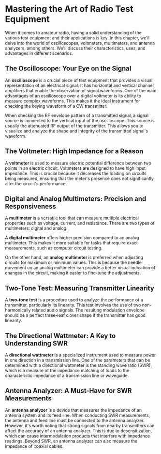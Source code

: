# Mastering the Art of Radio Test Equipment

When it comes to amateur radio, having a solid understanding of the various test equipment and their applications is key. In this chapter, we'll delve into the world of oscilloscopes, voltmeters, multimeters, and antenna analyzers, among others. We'll discuss their characteristics, uses, and advantages in different scenarios.

## The Oscilloscope: Your Eye on the Signal

An **oscilloscope** is a crucial piece of test equipment that provides a visual representation of an electrical signal. It has horizontal and vertical channel amplifiers that enable the observation of signal waveforms. One of the main advantages of an oscilloscope over a digital voltmeter is its ability to measure complex waveforms. This makes it the ideal instrument for checking the keying waveform of a CW transmitter. 

When checking the RF envelope pattern of a transmitted signal, a signal source is connected to the vertical input of the oscilloscope. This source is usually the attenuated RF output of the transmitter. This allows you to visualize and analyze the shape and integrity of the transmitted signal's waveform.

## The Voltmeter: High Impedance for a Reason

A **voltmeter** is used to measure electric potential difference between two points in an electric circuit. Voltmeters are designed to have high input impedance. This is crucial because it decreases the loading on circuits being measured, ensuring that the meter's presence does not significantly alter the circuit's performance.

## Digital and Analog Multimeters: Precision and Responsiveness

A **multimeter** is a versatile tool that can measure multiple electrical properties such as voltage, current, and resistance. There are two types of multimeters: digital and analog. 

A **digital multimeter** offers higher precision compared to an analog multimeter. This makes it more suitable for tasks that require exact measurements, such as computer circuit testing.

On the other hand, an **analog multimeter** is preferred when adjusting circuits for maximum or minimum values. This is because the needle movement on an analog multimeter can provide a better visual indication of changes in the circuit, making it easier to fine-tune the adjustments.

## Two-Tone Test: Measuring Transmitter Linearity

A **two-tone test** is a procedure used to analyze the performance of a transmitter, particularly its linearity. This test involves the use of two non-harmonically related audio signals. The resulting modulation envelope should be a perfect three-leaf clover shape if the transmitter has good linearity.

## The Directional Wattmeter: A Key to Understanding SWR

A **directional wattmeter** is a specialized instrument used to measure power in one direction in a transmission line. One of the parameters that can be determined with a directional wattmeter is the standing wave ratio (SWR), which is a measure of the impedance matching of loads to the characteristic impedance of a transmission line or waveguide.

## Antenna Analyzer: A Must-Have for SWR Measurements

An **antenna analyzer** is a device that measures the impedance of an antenna system and its feed line. When conducting SWR measurements, the antenna and feed line must be connected to the antenna analyzer. However, it's worth noting that strong signals from nearby transmitters can affect the accuracy of an antenna analyzer. This is due to desensitization, which can cause intermodulation products that interfere with impedance readings. Beyond SWR, an antenna analyzer can also measure the impedance of coaxial cables.